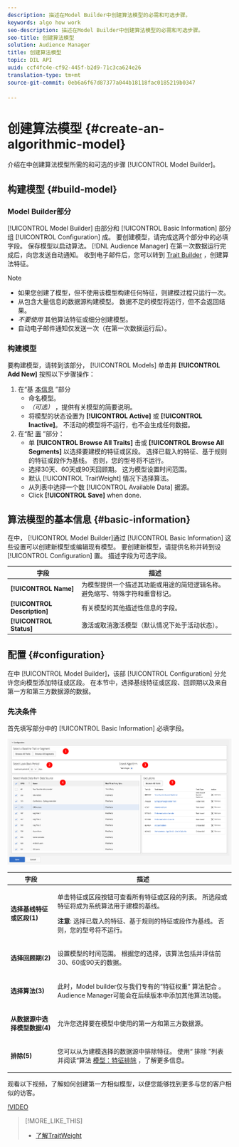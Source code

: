 ```yaml
---
description: 描述在Model Builder中创建算法模型的必需和可选步骤。
keywords: algo how work
seo-description: 描述在Model Builder中创建算法模型的必需和可选步骤。
seo-title: 创建算法模型
solution: Audience Manager
title: 创建算法模型
topic: DIL API
uuid: ccf4fc4e-cf92-445f-b2d9-71c3ca624e26
translation-type: tm+mt
source-git-commit: 0eb6a6f67d87377a044b18118fac0185219b0347

---
```



# 创建算法模型 {#create-an-algorithmic-model}

介绍在中创建算法模型所需的和可选的步骤 [!UICONTROL Model Builder]。

## 构建模型 {#build-model}

<!-- t_model_build.xml -->

### Model Builder部分

[!UICONTROL Model Builder] 由部分和 [!UICONTROL Basic Information] 部分组 [!UICONTROL Configuration] 成。 要创建模型，请完成这两个部分中的必填字段。 保存模型以启动算法。 [!DNL Audience Manager] 在第一次数据运行完成后，向您发送自动通知。 收到电子邮件后，您可以转到 [Trait Builder](../../features/traits/about-trait-builder.md) ，创建算法特征。

>[!NOTE]
>
>* 如果您创建了模型，但不使用该模型构建任何特征，则建模过程只运行一次。
>* 从包含大量信息的数据源构建模型。 数据不足的模型将运行，但不会返回结果。
>* *不要使用* 其他算法特征或细分创建模型。
>* 自动电子邮件通知仅发送一次（在第一次数据运行后）。


### 构建模型

要构建模型，请转到该部分， [!UICONTROL Models] 单击并 **[!UICONTROL Add New]** 按照以下步骤操作：

1. 在“基 [本信息](../../features/algorithmic-models/create-model.md#basic-information) ”部分
   * 命名模型。
   * *（可选）* ，提供有关模型的简要说明。
   * 将模型的状态设置为 **[!UICONTROL Active]** 或 **[!UICONTROL Inactive]**。 不活动的模型将不运行，也不会生成任何数据。
1. 在“配 [置](../../features/algorithmic-models/create-model.md#configuration) ”部分：
   * 单 **[!UICONTROL Browse All Traits]** 击或 **[!UICONTROL Browse All Segments]** 以选择要建模的特征或区段。 选择已载入的特征、基于规则的特征或段作为基线。 否则，您的型号将不运行。
   * 选择30天、60天或90天回顾期。 这为模型设置时间范围。
   * 默认 [!UICONTROL TraitWeight] 情况下选择算法。
   * 从列表中选择一个数 [!UICONTROL Available Data] 据源。
   * Click **[!UICONTROL Save]** when done.

## 算法模型的基本信息 {#basic-information}

<!-- r_model_basic.xml -->

在中， [!UICONTROL Model Builder]通过 [!UICONTROL Basic Information] 这些设置可以创建新模型或编辑现有模型。 要创建新模型，请提供名称并转到设 [!UICONTROL Configuration] 置。 描述字段为可选字段。

| 字段 | 描述 |
|---|---|
| **[!UICONTROL Name]** | 为模型提供一个描述其功能或用途的简短逻辑名称。 避免缩写、特殊字符和重音标记。 |
| **[!UICONTROL Description]** | 有关模型的其他描述性信息的字段。 |
| **[!UICONTROL Status]** | 激活或取消激活模型（默认情况下处于活动状态）。 |

## 配置 {#configuration}

在中 [!UICONTROL Model Builder]，该部 [!UICONTROL Configuration] 分允许您向模型添加特征或区段。 在本节中，选择基线特征或区段、回顾期以及来自第一方和第三方数据源的数据。

<!-- r_model_configuration.xml -->

### 先决条件

首先填写部分中的 [!UICONTROL Basic Information] 必填字段。

![](assets/lam_exclude_traits_numbered.png)

<table id="table_7A6BE5E5498D4776A30323B743954150"> 
 <thead> 
  <tr> 
   <th colname="col1" class="entry"> 字段 </th> 
   <th colname="col2" class="entry"> 描述 </th> 
  </tr> 
 </thead>
 <tbody> 
  <tr> 
   <td colname="col1"> <p><b>选择基线特征或区段(1)</b> </p> </td> 
   <td colname="col2"> <p>单击特征或区段按钮可查看所有特征或区段的列表。 所选段或特征将成为系统算法用于建模的基线。 </p> <p> <p><b>注意</b>: 选择已载入的特征、基于规则的特征或段作为基线。 否则，您的型号将不运行。 </p> </p> </td> 
  </tr> 
  <tr> 
   <td colname="col1"> <p><b>选择回顾期(2)</b> </p> </td> 
   <td colname="col2"> <p>设置模型的时间范围。 根据您的选择，该算法包括并评估前30、60或90天的数据。 </p> </td> 
  </tr> 
  <tr> 
   <td colname="col1"> <p><b>选择算法(3)</b> </p> </td> 
   <td colname="col2"> <p>此时，Model builder仅与我们专有的“特征权重” <span class="keyword"> 算法配合</span> 。 <span class="keyword"> Audience Manager可能会在后续版本中添加其他算法功能。</span> </p> </td>
  </tr>
  <tr> 
   <td colname="col1"> <p><b>从数据源中选择模型数据(4)</b> </p> </td> 
   <td colname="col2"> <p>允许您选择要在模型中使用的第一方和第三方数据源。 </p> </td>
  </tr> 
  <tr> 
   <td colname="col1"> <p><b>排除(5)</b> </p> </td> 
   <td colname="col2"> <p>您可以从为建模选择的数据源中排除特征。 使用“ <span class="wintitle"> 排除</span> ”列表并阅读“算法 <a href="../../features/algorithmic-models/trait-exclusion-algo-models.md"> 模型：特征排除</a> ，了解更多信息。 </p> </td>
  </tr> 
 </tbody>
</table>

观看以下视频，了解如何创建第一方相似模型，以便您能够找到更多与您的客户相似的访客。

[!VIDEO](https://video.tv.adobe.com/v/23504/?captions=chi_hans)

>[!MORE_LIKE_THIS]
>
>* [了解TraitWeight](../../features/algorithmic-models/understanding-models.md#understanding-traitweight)

